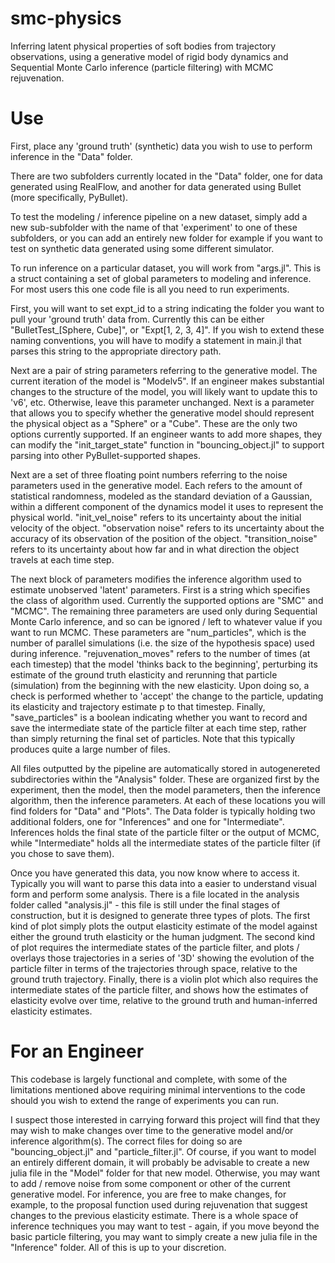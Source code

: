 # smc-physics
Inferring latent physical properties of soft bodies from trajectory observations, using a generative model of rigid body dynamics and Sequential Monte Carlo inference (particle filtering) with MCMC rejuvenation.

# Use

First, place any 'ground truth' (synthetic) data you wish to use to perform inference in the "Data" folder.  

There are two subfolders currently located in the "Data" folder, one for data generated using RealFlow, and another for data generated using Bullet (more specifically, PyBullet).

To test the modeling / inference pipeline on a new dataset, simply add a new sub-subfolder with the name of that 'experiment' to one of these subfolders, or you can add an entirely new folder for example if you want to test on synthetic data generated using some different simulator.

To run inference on a particular dataset, you will work from "args.jl".  This is a struct containing a set of global parameters to modeling and inference.  For most users this one code file is all you need to run experiments. 

First, you will want to set expt_id to a string indicating the folder you want to pull your 'ground truth' data from.  Currently this can be either "BulletTest_[Sphere, Cube]", or "Expt[1, 2, 3, 4]".  If you wish to extend these naming conventions, you will have to modify a statement in main.jl that parses this string to the appropriate directory path.

Next are a pair of string parameters referring to the generative model.  The current iteration of the model is "Modelv5".  If an engineer makes substantial changes to the structure of the model, you will likely want to update this to 'v6', etc.  Otherwise, leave this parameter unchanged.  Next is a parameter that allows you to specify whether the generative model should represent the physical object as a "Sphere" or a "Cube".  These are the only two options currently supported.  If an engineer wants to add more shapes, they can modify the "init_target_state" function in "bouncing_object.jl" to support parsing into other PyBullet-supported shapes.

Next are a set of three floating point numbers referring to the noise parameters used in the generative model.  Each refers to the amount of statistical randomness, modeled as the standard deviation of a Gaussian, within a different component of the dynamics model it uses to represent the physical world.  "init_vel_noise" refers to its uncertainty about the initial velocity of the object.  "observation noise" refers to its uncertainty about the accuracy of its observation of the position of the object.  "transition_noise" refers to its uncertainty about how far and in what direction the object travels at each time step.

The next block of parameters modifies the inference algorithm used to estimate unobserved 'latent' parameters.  First is a string which specifies the class of algorithm used.  Currently the supported options are "SMC" and "MCMC".  The remaining three parameters are used only during Sequential Monte Carlo inference, and so can be ignored / left to whatever value if you want to run MCMC.  These parameters are "num_particles", which is the number of parallel simulations (i.e. the size of the hypothesis space) used during inference.  "rejuvenation_moves" refers to the number of times (at each timestep) that the model 'thinks back to the beginning', perturbing its estimate of the ground truth elasticity and rerunning that particle (simulation) from the beginning with the new elasticity. Upon doing so, a check is performed whether to 'accept' the change to the particle, updating its elasticity and trajectory estimate p to that timestep. Finally, "save_particles" is a boolean indicating whether you want to record and save the intermediate state of the particle filter at each time step, rather than simply returning the final set of particles. Note that this typically produces quite a large number of files.

All files outputted by the pipeline are automatically stored in autogenereted subdirectories within the "Analysis" folder.  These are organized first by the experiment, then the model, then the model parameters, then the inference algorithm, then the inference parameters.  At each of these locations you will find folders for "Data" and "Plots". The Data folder is typically holding two additional folders, one for "Inferences" and one for "Intermediate".  Inferences holds the final state of the particle filter or the output of MCMC, while "Intermediate" holds all the intermediate states of the particle filter (if you chose to save them). 

Once you have generated this data, you now know where to access it.  Typically you will want to parse this data into a easier to understand visual form and perform some analysis.  There is a file located in the analysis folder called "analysis.jl" - this file is still under the final stages of construction, but it is designed to generate three types of plots.  The first kind of plot simply plots the output elasticity estimate of the model against either the ground truth elasticity or the human judgment.  The second kind of plot requires the intermediate states of the particle filter, and plots / overlays those trajectories in a series of '3D' showing the evolution of the particle filter in terms of the trajectories through space, relative to the ground truth trajectory.  Finally, there is a violin plot which also requires the intermediate states of the particle filter, and shows how the estimates of elasticity evolve over time, relative to the ground truth and human-inferred elasticity estimates.


# For an Engineer

This codebase is largely functional and complete, with some of the limitations mentioned above requiring minimal interventions to the code should you wish to extend the range of experiments you can run.

I suspect those interested in carrying forward this project will find that they may wish to make changes over time to the generative model and/or inference algorithm(s).  The correct files for doing so are "bouncing_object.jl" and "particle_filter.jl".  Of course, if you want to model an entirely different domain, it will probably be advisable to create a new julia file in the "Model" folder for that new model.  Otherwise, you may want to add / remove noise from some component or other of the current generative model.  For inference, you are free to make changes, for example, to the proposal function used during rejuvenation that suggest changes to the previous elasticity estimate.  There is a whole space of inference techniques you may want to test - again, if you move beyond the basic particle filtering, you may want to simply create a new julia file in the "Inference" folder. All of this is up to your discretion.  